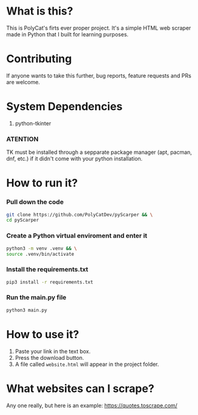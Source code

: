 # What is this?
This is PolyCat's firts ever proper project. It's a simple HTML web scraper made in Python that I built for learning purposes.

# Contributing
If anyone wants to take this further, bug reports, feature requests and PRs are welcome.

# System Dependencies
1. python-tkinter 

### ATENTION
TK must be installed through a sepparate package manager (apt, pacman, dnf, etc.) if it didn't come with your python installation.

# How to run it?
### Pull down the code
```bash
git clone https://github.com/PolyCatDev/pyScarper && \
cd pyScarper
```

### Create a Python virtual enviroment and enter it
```bash
python3 -m venv .venv && \
source .venv/bin/activate
``` 

### Install the requirements.txt
```bash
pip3 install -r requirements.txt
```

### Run the main.py file
```bash
python3 main.py
```

# How to use it?
1. Paste your link in the text box.
2. Press the download button. 
3. A file called `website.html` will appear in the project folder.

# What websites can I scrape?
Any one really, but here is an example: https://quotes.toscrape.com/

